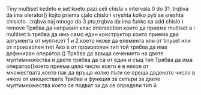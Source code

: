 Tiny multiset kedeto e set koeto pazi celi chisla v intervala 0 do 31 .trqbva da ima olerator() kojto priema cjalo chislo i vryshta kolko pyti se sreshta chisloto ..trqbva naj mnogo do 3 ptu,trqbva da ima funkc sa add chislo i remove
Трябва да направил клас intersection които да приема multiset a i multiset b трябва да има само един конструктор които приема два аргумента от мултисет 1 и 2 което може да елемента или от tinyset или от произволен тип
Ако е от произволен тип той трябва да има дефиниран оператор ()
Трябва да връща сечението на двете мултимнижества и двете трябва да са от един и същ тип
Трябва да има оператор()което приема цяло число което е в някое от множествата,което пак да връща колко пъти се среща даденото число в някое от мноцествата
Трябва и функция за сетъри за двете мултимножества което се подват за да се определи тип й
